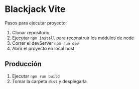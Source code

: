 # Blackjack Vite

Pasos para ejecutar proyecto: 

1. Clonar repositorio
2. Ejecutar ```npm install``` para reconstruir los módulos de node
3. Correr el devServer ```npm run dev```
4. Abrir el proyecto en local host

## Producción

1. Ejecutar ```npm run build```
2. Tomar la carpeta ```dist``` y desplegarla